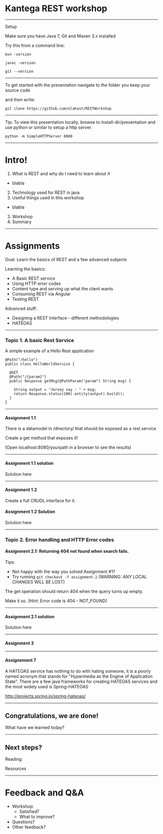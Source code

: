 Kantega REST workshop
==================================

<!--
Use Chrome for presentation

Time to complete this workshop should be around 3 hours.

It should be possible for everyone to complete this.

The design Assignment

-->

---

Setup

Make sure you have Java 7, Git and Maven 3.x installed

Try this from a command line:

  `mvn -version`

  `javac -version`

  `git --version`

---

To get started with the presentation navigate to the folder you keep your source code

and then write:

  `git clone https://github.com/olahast/RESTWorkshop`

---

Tip: To view this presentation locally, browse to install-dir/presentation and use
python or similar to setup a http server.

`python -m SimpleHTTPServer 8000`

---


Intro!
=====

1. What is REST and why do I need to learn about it
  * blabla  
2. Technology used for REST in java
3. Useful things used in this workshop
  * blabla
3. Workshop
4. Summary


---

Assignments
=====

Goal: Learn the basics of REST and a few advanced subjects

Learning the basics:

* A Basic REST service
* Using HTTP error codes
* Content type and serving up what the client wants
* Consuming REST via Angular
* Testing REST

Advanced stuff:

* Designing a REST Interface - different methodologies
* HATEOAS

---

### Topic 1. A basic Rest Service

A simple example of a Hello Rest application

    @Path("/hello")
    public class HelloWorldService {

      @GET
      @Path("/{param}")
      public Response getMsg(@PathParam("param") String msg) {

        String output = "Jersey say : " + msg;
        return Response.status(200).entity(output).build();
      }
    }

---

#### Assignment 1.1

There is a datamodel in /directory/ that should be exposed as a rest service

Create a get method that exposes it!

(Open localhost:8080/yourpath in a browser to see the results)

---

#### Assignment 1.1 solution

Solution here


---

#### Assignment 1.2

Create a full CRUDL interface for it.


#### Assignment 1.2 Solution

Solution here

---

### Topic 2. Error handling and HTTP Error codes

#### Assignment 2.1: Returning 404 not found when search fails.

Tips:

* Not happy with the way you solved Assignment #1?
* Try running `git checkout -f assignment-2` (WARNING: ANY LOCAL CHANGES WILL BE LOST)

The get operation should return 404 when the query turns up empty.

Make it so. (Hint: Error code is 404 - NOT_FOUND)

---

#### Assignment 2.1 solution

Solution here

---

#### Assignment 3

---

#### Assignement 7

A HATEOAS service has nothing to do with hating someone, it is a poorly named acronym
that stands for "Hypermedia as the Engine of Application State". There are a few java
frameworks for creating HATEOAS services and the most widely used is Spring-HATEOAS

http://projects.spring.io/spring-hateoas/

---

Congratulations, we are done!
----------------------------

What have we learned today?

---

Next steps?
-------------------

Reading:

Resources


---

Feedback and Q&A
=============

* Workshop:
  * Satisfied?
  * What to improve?
* Questions?
* Other feedback?
